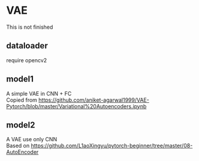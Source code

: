 # VAE
This is not finished

## dataloader
require opencv2

## model1
A simple VAE in CNN + FC  
Copied from https://github.com/aniket-agarwal1999/VAE-Pytorch/blob/master/Variational%20Autoencoders.ipynb

## model2
A VAE use only CNN  
Based on https://github.com/L1aoXingyu/pytorch-beginner/tree/master/08-AutoEncoder
